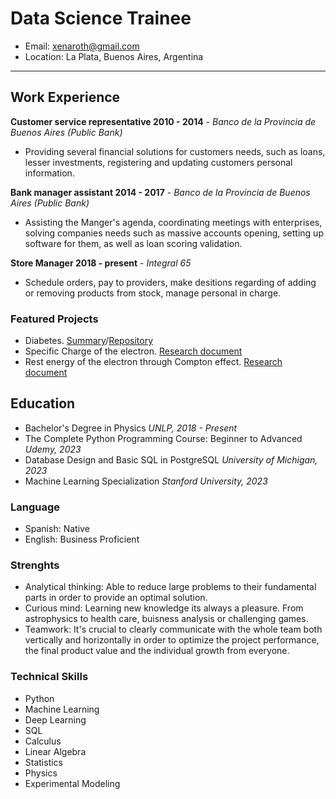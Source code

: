 # Data Science Trainee

- Email: xenaroth@gmail.com
- Location: La Plata, Buenos Aires, Argentina
---


## Work Experience
**Customer service representative 2010 - 2014** - _Banco de la Provincia de Buenos Aires (Public Bank)_
- Providing several financial solutions for customers needs, such as loans, lesser investments, registering and updating customers personal information.

**Bank manager assistant 2014 - 2017** - _Banco de la Provincia de Buenos Aires (Public Bank)_
- Assisting the Manger's agenda, coordinating meetings with enterprises, solving companies needs such as massive accounts opening, setting up software for them, as well as loan scoring validation.

**Store Manager 2018 - present** - _Integral 65_
- Schedule orders, pay to providers, make desitions regarding of adding or removing products from stock, manage personal in charge.

### Featured Projects
- Diabetes. [Summary](https://www.overleaf.com/read/kfmjdgbmcfrq)/[Repository](https://github.com/x3naroth/Diabetes_prediction.git)
- Specific Charge of the electron. [Research document](https://www.overleaf.com/read/vnwqjrqswrdv)
- Rest energy of the electron through Compton effect. [Research document](https://www.overleaf.com/read/nhnzbpwxpznd)
  
## Education
- Bachelor's Degree in Physics _UNLP, 2018 - Present_
- The Complete Python Programming Course: Beginner to Advanced _Udemy, 2023_
- Database Design and Basic SQL in PostgreSQL _University of Michigan, 2023_
- Machine Learning Specialization _Stanford University, 2023_
  
### Language
- Spanish: Native
- English: Business Proficient
  
### Strenghts
- Analytical thinking: Able to reduce large problems to their fundamental parts in order to provide an optimal solution.
- Curious mind: Learning new knowledge its always a pleasure. From astrophysics to health care, buisness analysis or challenging games.
- Teamwork: It's crucial to clearly communicate with the whole team both vertically and horizontally in order to optimize the project performance, the final product value and the individual growth from everyone.

### Technical Skills
- Python
- Machine Learning
- Deep Learning
- SQL
- Calculus
- Linear Algebra
- Statistics
- Physics
- Experimental Modeling
